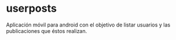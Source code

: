 # userposts
Aplicación móvil para android con el objetivo de listar usuarios y las publicaciones que éstos realizan.
